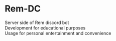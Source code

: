 # Rem-DC
Server side of Rem discord bot\
Development for educational purposes\
Usage for personal entertainment and convenience
